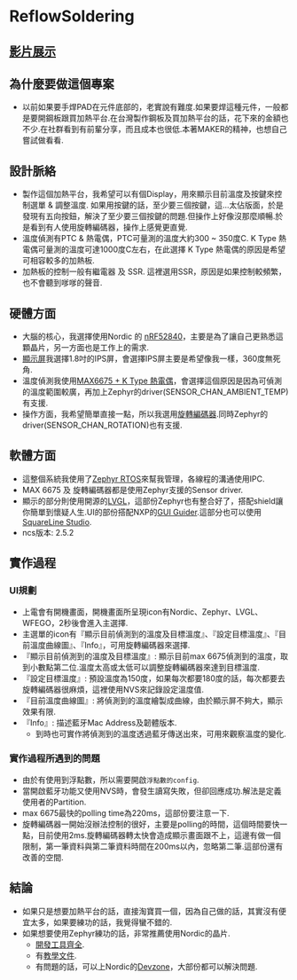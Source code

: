 # ReflowSoldering

## [影片展示](https://youtu.be/ZhiblBvzqyQ)

## 為什麼要做這個專案
* 以前如果要手焊PAD在元件底部的，老實說有難度.如果要焊這種元件，一般都是要開鋼板跟買加熱平台.在台灣製作鋼板及買加熱平台的話，花下來的金額也不少.在社群看到有前輩分享，而且成本也很低.本著MAKER的精神，也想自己嘗試做看看.

## 設計脈絡
* 製作這個加熱平台，我希望可以有個Display，用來顯示目前溫度及按鍵來控制選單 & 調整溫度. 如果用按鍵的話，至少要三個按鍵，這...太佔版面，於是發現有五向按鈕，解決了至少要三個按鍵的問題.但操作上好像沒那麼順暢.於是看到有人使用旋轉編碼器，操作上感覺更直覺.
* 溫度偵測有PTC & 熱電偶，PTC可量測的溫度大約300 ~ 350度C. K Type 熱電偶可量測的溫度可達1000度C左右，在此選擇 K Type 熱電偶的原因是希望可相容較多的加熱板.
* 加熱板的控制一般有繼電器 及 SSR. 這裡選用SSR，原因是如果控制較頻繁，也不會聽到嗲嗲的聲音.

## 硬體方面
* 大腦的核心，我選擇使用Nordic 的 [nRF52840](https://shopee.tw/nRF52840-%E9%96%8B%E7%99%BC%E6%9D%BF-i.26640381.23644275212?sp_atk=af0a1c73-030b-4a82-b1d5-a3a14a383f4f&xptdk=af0a1c73-030b-4a82-b1d5-a3a14a383f4f)，主要是為了讓自己更熟悉這顆晶片，另一方面也是工作上的需求.
* [顯示屏](https://shopee.tw/ST7735-1.8%E5%90%8B-128-x-160-%E8%BF%B7%E4%BD%A065K%E5%85%A8%E5%BD%A9-IPS%E6%B6%B2%E6%99%B6%E8%9E%A2%E5%B9%95-SPI%E9%80%9A%E8%A8%8A-TFT-LCD%E9%A1%AF%E7%A4%BA%E5%99%A8-i.656213378.16646367723?sp_atk=32532fe5-c0e8-4631-abc3-5c7d1c5ff266&xptdk=32532fe5-c0e8-4631-abc3-5c7d1c5ff266)我選擇1.8吋的IPS屏，會選擇IPS屏主要是希望像我一樣，360度無死角.
* 溫度偵測我使用[MAX6675 + K Type 熱電偶](https://shopee.tw/MAX6675-K%E5%9E%8B%E7%86%B1%E9%9B%BB%E5%81%B6-%E6%BA%AB%E5%BA%A6%E6%B8%AC%E9%87%8F%E6%A8%A1%E7%B5%84-SPI%E9%80%9A%E8%A8%8A-%E9%99%84K%E5%9E%8B%E7%86%B1%E9%9B%BB%E5%81%B6-i.656213378.15647588556?sp_atk=dd1b2b24-ee44-4bc8-a935-d48bbbb22976&xptdk=dd1b2b24-ee44-4bc8-a935-d48bbbb22976)，會選擇這個原因是因為可偵測的溫度範圍較廣，再加上Zephyr的driver(SENSOR_CHAN_AMBIENT_TEMP)有支援.
* 操作方面，我希望簡單直接一點，所以我選用[旋轉編碼器](https://shopee.tw/EC11-360%E5%BA%A6%E9%80%A3%E7%BA%8C%E6%97%8B%E8%BD%89-%E7%B7%A8%E7%A2%BC%E5%99%A8%E6%A8%A1%E7%B5%84-%E6%95%B8%E4%BD%8D%E8%A8%8A%E8%99%9F-D%E5%AD%97%E9%A0%AD-%E9%99%84%E4%B8%8B%E5%A3%93%E6%8C%89%E9%88%95%E6%97%8B%E8%BD%89%E7%B7%A8%E7%A2%BC%E5%99%A8-KY-040-i.656213378.15847628322?sp_atk=33de71a6-a8f4-4521-9540-e4a7d6687c94&xptdk=33de71a6-a8f4-4521-9540-e4a7d6687c94).同時Zephyr的driver(SENSOR_CHAN_ROTATION)也有支援.

## 軟體方面
* 這整個系統我使用了[Zephyr RTOS](https://www.zephyrproject.org/)來幫我管理，各線程的溝通使用IPC.
* MAX 6675 及 旋轉編碼器都是使用Zephyr支援的Sensor driver.
* 顯示的部分則使用開源的[LVGL](https://lvgl.io/)，這部份Zephyr也有整合好了，搭配shield讓你簡單到懷疑人生.UI的部份搭配NXP的[GUI Guider](https://www.nxp.com/design/design-center/software/development-software/gui-guider:GUI-GUIDER).這部分也可以使用[SquareLine Studio](https://squareline.io/).
* ncs版本: 2.5.2

## 實作過程
### UI規劃
* 上電會有開機畫面，開機畫面所呈現icon有Nordic、Zephyr、LVGL、WFEGO，2秒後會進入主選擇.   
* 主選單的icon有『顯示目前偵測到的溫度及目標溫度』、『設定目標溫度』、『目前溫度曲線圖』、『Info』，可用旋轉編碼器來選擇.
* 『顯示目前偵測到的溫度及目標溫度』: 顯示目前max 6675偵測到的溫度，取到小數點第二位.溫度太高或太低可以調整旋轉編碼器來達到目標溫度.
* 『設定目標溫度』: 預設溫度為150度，如果每次都要180度的話，每次都要去旋轉編碼器很麻煩，這裡使用NVS來記錄設定溫度值.
* 『目前溫度曲線圖』: 將偵測到的溫度繪製成曲線，由於顯示屏不夠大，顯示效果有限.
* 『Info』: 描述藍牙Mac Address及韌體版本.   
  * 到時也可實作將偵測到的溫度透過藍牙傳送出來，可用來觀察溫度的變化.

### 實作過程所遇到的問題
* 由於有使用到浮點數，所以需要開啟`浮點數的config`.
* 當開啟藍牙功能又使用NVS時，會發生讀寫失敗，但卻回應成功.解法是定義使用者的Partition.
* max 6675最快的polling time為220ms，這部份要注意一下.
* 旋轉編碼器一開始沒辦法控制的很好，主要是polling的時間，這個時間要快一點，目前使用2ms.旋轉編碼器轉太快會造成顯示畫面跟不上，這邊有做一個限制，第一筆資料與第二筆資料時間在200ms以內，忽略第二筆.這部份還有改善的空間.


## 結論
* 如果只是想要加熱平台的話，直接淘寶買一個，因為自己做的話，其實沒有便宜太多，如果要練功的話，我覺得蠻不錯的.
* 如果想要使用Zephyr練功的話，非常推薦使用Nordic的晶片.
  * [開發工具齊全](https://www.nordicsemi.com/Products/Development-tools/nRF-Connect-for-Desktop).
  * 有[教學文件](https://academy.nordicsemi.com/).
  * 有問題的話，可以上Nordic的[Devzone](https://devzone.nordicsemi.com/)，大部份都可以解決問題.

  
